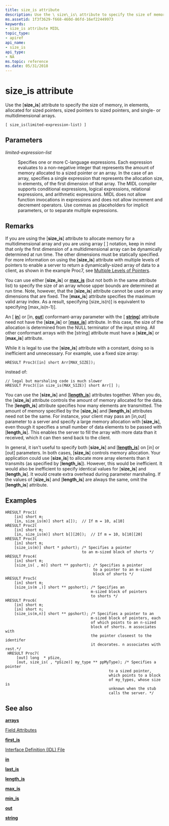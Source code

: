 ```yaml
---
title: size_is attribute
description: Use the \ size\_is\ attribute to specify the size of memory, in elements, allocated for sized pointers, sized pointers to sized pointers, and single- or multidimensional arrays.
ms.assetid: 1f3f3629-f668-460d-86fd-16ef22449973
keywords:
- size_is attribute MIDL
topic_type:
- apiref
api_name:
- size_is
api_type:
- NA
ms.topic: reference
ms.date: 05/31/2018
---
```


# size\_is attribute

Use the \[**size\_is**\] attribute to specify the size of memory, in elements, allocated for sized pointers, sized pointers to sized pointers, and single- or multidimensional arrays.

``` syntax
[ size_is(limited-expression-list) ]
```

## Parameters

<dl> <dt>

*limited-expression-list* 
</dt> <dd>

Specifies one or more C-language expressions. Each expression evaluates to a non-negative integer that represents the amount of memory allocated to a sized pointer or an array. In the case of an array, specifies a single expression that represents the allocation size, in elements, of the first dimension of that array. The MIDL compiler supports conditional expressions, logical expressions, relational expressions, and arithmetic expressions. MIDL does not allow function invocations in expressions and does not allow increment and decrement operators. Use commas as placeholders for implicit parameters, or to separate multiple expressions.

</dd> </dl>

## Remarks

If you are using the \[**size\_is**\] attribute to allocate memory for a multidimensional array and you are using array \[ \] notation, keep in mind that only the first dimension of a multidimensional array can be dynamically determined at run time. The other dimensions must be statically specified. For more information on using the \[**size\_is**\] attribute with multiple levels of pointers to enable a server to return a dynamically-sized array of data to a client, as shown in the example Proc7, see [Multiple Levels of Pointers](https://docs.microsoft.com/windows/desktop/Rpc/multiple-levels-of-pointers).

You can use either \[**size\_is**\] or [**max\_is**](max-is.md) (but not both in the same attribute list) to specify the size of an array whose upper bounds are determined at run time. Note, however, that the \[**size\_is**\] attribute cannot be used on array dimensions that are fixed. The \[**max\_is**\] attribute specifies the maximum valid array index. As a result, specifying \[size\_is(n)\] is equivalent to specifying \[max\_is(n-1)\].

An \[ [**in**](in.md)\] or \[in, [**out**](out-idl.md)\] conformant-array parameter with the \[ [**string**](string.md)\] attribute need not have the \[**size\_is**\] or \[[**max\_is**](max-is.md)\] attribute. In this case, the size of the allocation is determined from the NULL terminator of the input string. All other conformant arrays with the \[string\] attribute must have a \[**size\_is**\] or \[**max\_is**\] attribute.

While it is legal to use the \[**size\_is**\] attribute with a constant, doing so is inefficient and unnecessary. For example, use a fixed size array:

``` syntax
HRESULT Proc3([in] short Arr[MAX_SIZE]);
```

instead of:

``` syntax
// legal but marshaling code is much slower
HRESULT Proc3([in size_is(MAX_SIZE)] short Arr[] );
```

You can use the \[**size\_is**\] and \[[**length\_is**](length-is.md)\] attributes together. When you do, the \[**size\_is**\] attribute controls the amount of memory allocated for the data. The \[**length\_is**\] attribute specifies how many elements are transmitted. The amount of memory specified by the \[**size\_is**\] and \[**length\_is**\] attributes need not be the same. For instance, your client may pass an \[in,out\] parameter to a server and specify a large memory allocation with \[**size\_is**\], even though it specifies a small number of data elements to be passed with \[**length\_is**\]. This enables the server to fill the array with more data than it received, which it can then send back to the client.

In general, it isn't useful to specify both \[**size\_is**\] and \[[**length\_is**](length-is.md)\] on \[in\] or \[out\] parameters. In both cases, \[**size\_is**\] controls memory allocation. Your application could use \[**size\_is**\] to allocate more array elements than it transmits (as specified by \[**length\_is**\]). However, this would be inefficient. It would also be inefficient to specify identical values for \[**size\_is**\] and \[**length\_is**\]. It would create extra overhead during parameter marshaling. If the values of \[**size\_is**\] and \[**length\_is**\] are always the same, omit the \[**length\_is**\] attribute.

## Examples

``` syntax
HRESULT Proc1(
    [in] short m;
    [in, size_is(m)] short a[]);  // If m = 10, a[10]
HRESULT Proc2(
    [in] short m;
    [in, size_is(m)] short b[][20]);  // If m = 10, b[10][20]
HRESULT Proc3(
    [in] short m;
    [size_is(m)] short * pshort); /* Specifies a pointer
                                  to an m-sized block of shorts */
HRESULT Proc4(
    [in] short m;
    [size_is( , m)] short ** ppshort); /* Specifies a pointer 
                                       to a pointer to an m-sized 
                                       block of shorts */
HRESULT Proc5(
    [in] short m;
    [size_is(m ,)] short ** ppshort); /* Specifies an
                                      m-sized block of pointers 
                                      to shorts */
HRESULT Proc6(
    [in] short m;
    [in] short n;
    [size_is(m,n)] short ** ppshort); /* Specifies a pointer to an 
                                      m-sized block of pointers, each 
                                      of which points to an n-sized 
                                      block of shorts. m associates with
                                      the pointer closeest to the identifer
                                      it decorates. n associates with rest.*/
 HRESULT Proc7(
     [out] long  * pSize,
     [out, size_is( , *pSize)] my_type ** ppMyType); /* Specifies a pointer 
                                              to a sized pointer, 
                                              which points to a block 
                                              of my_types, whose size is
                                              unknown when the stub 
                                              calls the server. */
```

## See also

<dl> <dt>

[**arrays**](arrays-1.md)
</dt> <dt>

[Field Attributes](https://docs.microsoft.com/windows/desktop/Rpc/field-attributes)
</dt> <dt>

[**first\_is**](first-is.md)
</dt> <dt>

[Interface Definition (IDL) File](interface-definition-idl-file.md)
</dt> <dt>

[**in**](in.md)
</dt> <dt>

[**last\_is**](last-is.md)
</dt> <dt>

[**length\_is**](length-is.md)
</dt> <dt>

[**max\_is**](max-is.md)
</dt> <dt>

[**min\_is**](min-is.md)
</dt> <dt>

[**out**](out-idl.md)
</dt> <dt>

[**string**](string.md)
</dt> </dl>

 

 




